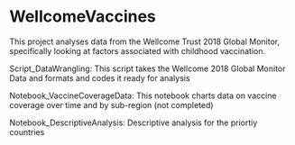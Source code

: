 # WellcomeVaccines

This project analyses data from the Wellcome Trust 2018 Global Monitor, specifically looking at factors associated with childhood vaccination. 

Script_DataWrangling: This script takes the Wellcome 2018 Global Monitor Data and formats and codes it ready for analysis 

Notebook_VaccineCoverageData: This notebook charts data on vaccine coverage over time and by sub-region (not completed)

Notebook_DescriptiveAnalysis: Descriptive analysis for the priortiy countries